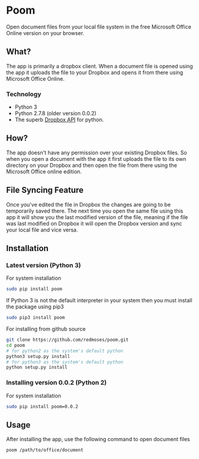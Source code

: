 Poom
=====

Open document files from your local file system in the free Microsoft Office Online version on your browser.

## What?
The app is primarily a dropbox client. When a document file is opened using the app it uploads the file to your Dropbox
and opens it from there using Microsoft Office Online.

### Technology
-   Python 3 
-	Python 2.7.8 (older version 0.0.2)
-	The superb [Dropbox API](https://www.dropbox.com/developers/core/docs/python) for python.

## How?
The app doesn't have any permission over your existing Dropbox files. So when you open a document with the app it first 
uploads the file to its own directory on your Dropbox and then open the file from there using the Microsoft Office 
online edition.

## File Syncing Feature
Once you've edited the file in Dropbox the changes are going to be temporarily saved there. The next time you open the 
same file using this app it will show you the last modified version of the file, meaning if the file was last modified 
on Dropbox it will open the Dropbox version and sync your local file and vice versa.


## Installation
### Latest version (Python 3)

For system installation

```bash
sudo pip install poom
```

If Python 3 is not the default interpreter in your system then you must install the package using pip3

```bash
sudo pip3 install poom
```

For installing from github source

```bash
git clone https://github.com/redmoses/poom.git
cd poom
# for python2 as the system's default python
python3 setup.py install
# for python3 as the system's default python
python setup.py install
```

### Installing version 0.0.2 (Python 2)

For system installation

```bash
sudo pip install poom=0.0.2
```

## Usage

After installing the app, use the following command to open document files

```bash
poom /path/to/office/document
```
